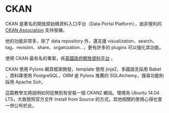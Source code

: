 # CKAN

CKAN 是著名的開放原始碼資料入口平台（Data Portal Platform），由非營利的 [CKAN Association](http://ckan.org/about/association/)
支持發展。

他的功能非常多，除了 data repository 外，還支援 visualization、search、tag、revision、share、organization...，更有許多的 plugins 可以強化其功能。

使用 CKAN 最有名的專案，係[英國政府開放資料平台](data.gov.uk) 。

CKAN 使用 Pylons 網頁框架開發，template 使用 jinja2，多國語言採用 Babel ，資料庫使用 PostgreSQL，ORM 是 Pylons 推薦的 SQLAlchemy，搜尋功能則採用 Apache Solr。

這篇教學文將說明如何從無到有安裝一個 CKAN2 網站。環境為 Ubuntu 14.04 LTS，大致按照官方文件 Install from Source 的方式。其他相關的使用心得也會一併公布於此。